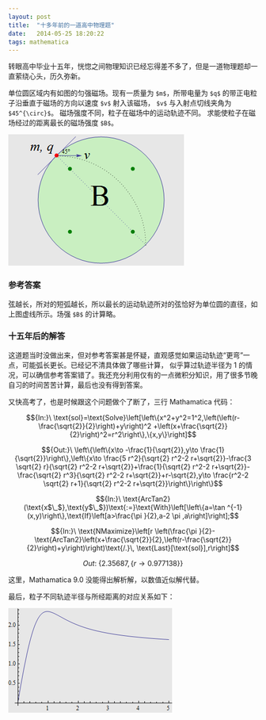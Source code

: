 ```yaml
---
layout: post
title:  "十多年前的一道高中物理题"
date:   2014-05-25 18:20:22
tags: mathematica 
---
```


转眼高中毕业十五年，恍惚之间物理知识已经忘得差不多了，但是一道物理题却一直萦绕心头，历久弥新。

单位圆区域内有如图的匀强磁场。现有一质量为 `$m$`，所带电量为 `$q$`
的带正电粒子沿垂直于磁场的方向以速度 `$v$` 射入该磁场， `$v$` 与入射点切线夹角为 `$45^{\circ}$`。
磁场强度不同，粒子在磁场中的运动轨迹不同。
求能使粒子在磁场经过的距离最长的磁场强度 `$B$`。

![problem](/img/old_phy_problem.png)

### 参考答案

弦越长，所对的短弧越长，所以最长的运动轨迹所对的弦恰好为单位圆的直径，如上图虚线所示。场强 `$B$` 的计算略。

### 十五年后的解答

这道题当时没做出来，但对参考答案甚是怀疑，直观感觉如果运动轨迹“更弯”一点，可能弧长更长。已经记不清具体做了哪些计算，
似乎算过轨迹半径为 1 的情况，可以确信参考答案错了。我还充分利用仅有的一点微积分知识，用了很多节晚自习的时间苦苦计算，最后也没有得到答案。

又快高考了，也是时候跟这个问题做个了断了，三行 Mathamatica 代码：

$${In:}\ \text{sol}=\text{Solve}\left[\left\{x^2+y^2=1^2,\left(\left(r-\frac{\sqrt{2}}{2}\right)+y\right)^2
   +\left(x+\frac{\sqrt{2}}{2}\right)^2=r^2\right\},\{x,y\}\right]$$

$${Out:}\ \left\{\left\{x\to -\frac{1}{\sqrt{2}},y\to \frac{1}{\sqrt{2}}\right\},\left\{x\to \frac{5 r^2}{\sqrt{2} r^2-2
   r+\sqrt{2}}-\frac{3 \sqrt{2} r}{\sqrt{2} r^2-2 r+\sqrt{2}}+\frac{1}{\sqrt{2} r^2-2 r+\sqrt{2}}-\frac{\sqrt{2}
   r^3}{\sqrt{2} r^2-2 r+\sqrt{2}}+r-\sqrt{2},y\to \frac{r^2-2 \sqrt{2} r+1}{\sqrt{2} r^2-2
   r+\sqrt{2}}\right\}\right\}$$

$${In:}\ \text{ArcTan2}(\text{x$\_$},\text{y$\_$})\text{:=}\text{With}\left[\left\{a=\tan
   ^{-1}(x,y)\right\},\text{If}\left[a>\frac{\pi }{2},a-2 \pi ,a\right]\right];$$

$${In:}\ \text{NMaximize}\left[r \left(\frac{\pi
   }{2}-\text{ArcTan2}\left(x+\frac{\sqrt{2}}{2},\left(r-\frac{\sqrt{2}}{2}\right)+y\right)\right)\text{/.}\,
   \text{Last}[\text{sol}],r\right]$$

$${Out:}\ \{2.35687,\{r\to 0.977138\}\}$$

这里，Mathamatica 9.0 没能得出解析解，以数值近似解代替。

最后，粒子不同轨迹半径与所经距离的对应关系如下：

![distance vs r](/img/old_phy_vs_r.png)
